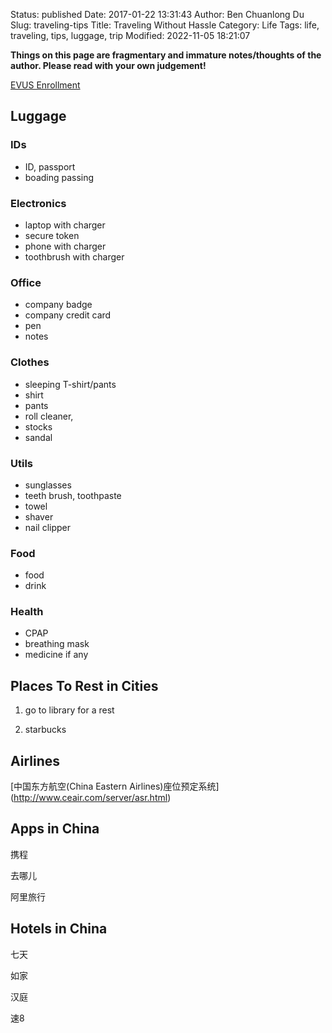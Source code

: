 Status: published
Date: 2017-01-22 13:31:43
Author: Ben Chuanlong Du
Slug: traveling-tips
Title: Traveling Without Hassle
Category: Life
Tags: life, traveling, tips, luggage, trip
Modified: 2022-11-05 18:21:07

**Things on this page are fragmentary and immature notes/thoughts of the author. Please read with your own judgement!**

[EVUS Enrollment](https://www.evus.gov/evus/#/)

## Luggage

### IDs

- ID, passport
- boading passing

### Electronics

- laptop with charger
- secure token
- phone with charger
- toothbrush with charger

### Office
- company badge
- company credit card 
- pen
- notes

### Clothes

- sleeping T-shirt/pants
- shirt
- pants
- roll cleaner, 
- stocks
- sandal

### Utils
- sunglasses 
- teeth brush, toothpaste
- towel
- shaver
- nail clipper

### Food
- food
- drink

### Health
- CPAP
- breathing mask
- medicine if any

## Places To Rest in Cities

1. go to library for a rest

2. starbucks

## Airlines

[中国东方航空(China Eastern Airlines)座位预定系统] (http://www.ceair.com/server/asr.html) 

## Apps in China

携程  

去哪儿 

阿里旅行


## Hotels in China

七天 

如家 

汉庭 

速8
